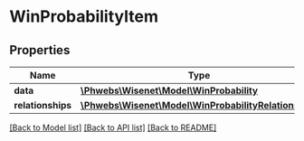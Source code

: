 # WinProbabilityItem

## Properties
Name | Type | Description | Notes
------------ | ------------- | ------------- | -------------
**data** | [**\Phwebs\Wisenet\Model\WinProbability**](WinProbability.md) |  | [optional] 
**relationships** | [**\Phwebs\Wisenet\Model\WinProbabilityRelationships**](WinProbabilityRelationships.md) |  | [optional] 

[[Back to Model list]](../../README.md#documentation-for-models) [[Back to API list]](../../README.md#documentation-for-api-endpoints) [[Back to README]](../../README.md)

